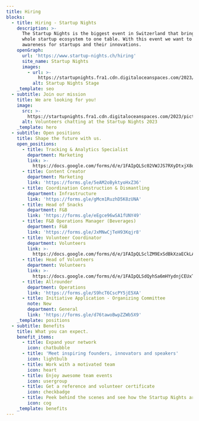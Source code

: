 ```yaml
---
title: Hiring
blocks:
  - title: Hiring - Startup Nights
    description: >-
      The Startup Nights is the biggest event in Switzerland that brings the
      whole startup ecosystem to one table. With this event we want to create
      awareness for startups and their innovations.
    openGraph:
      url: 'https://www.startup-nights.ch/hiring'
      site_name: Startup Nights
      images:
        - url: >-
            https://startupnights.fra1.cdn.digitaloceanspaces.com/2023/pictures/2023-sn-fireside-chat-01.jpg
          alt: Startup Nights Stage
    _template: seo
  - subtitle: Join our mission
    title: We are looking for you!
    image:
      src: >-
        https://startupnights.fra1.cdn.digitaloceanspaces.com/2023/pictures/2023-sn-fireside-chat-01.jpg
      alt: Volunteers chatting at the Startup Nights 2023
    _template: hero
  - subtitle: Open positions
    title: Shape the future with us.
    open_positions:
      - title: Tracking & Analytics Specialist
        department: Marketing
        link: >-
          https://docs.google.com/forms/d/e/1FAIpQLSc02VWJJS7RXyDtxjX8qT5Y9eYtkoPJeZ9BMQek65KAtsqfEg/viewform
      - title: Content Creator
        department: Marketing
        link: 'https://forms.gle/5eAM2oByktyoHxZ36'
      - title: Coordination Construction & Dismantling
        department: Infrastructure
        link: 'https://forms.gle/gMcm1RuzhD5K8zUNA'
      - title: Head of Snacks
        department: F&B
        link: 'https://forms.gle/eEgce96wSA1fUNY49'
      - title: F&B Operations Manager (Beverages)
        department: F&B
        link: 'https://forms.gle/JxMNwCjTeH93Kqjr8'
      - title: Volunteer Coordinator
        department: Volunteers
        link: >-
          https://docs.google.com/forms/d/e/1FAIpQLSclZM9ExSdBkXzaECkLAIqYSrxcxmR3yiaHmo8Oj4Ibt-38Dw/viewform
      - title: Head of Volunteers
        department: Volunteers
        link: >-
          https://docs.google.com/forms/d/e/1FAIpQLSdQyhSa6mHYydnjCEUxTTjgaPQVElIAppuKP7YL78lazeLXbQ/viewform
      - title: Allrounder
        department: Operations
        link: 'https://forms.gle/S9hcT6CscPY5jE5XA'
      - title: Initiative Application - Organizing Committee
        note: New
        department: General
        link: 'https://forms.gle/d76tawoBwpZZWb5X9'
    _template: positions
  - subtitle: Benefits
    title: What you can expect.
    benefit_items:
      - title: Expand your network
        icon: chatbubble
      - title: 'Meet inspiring founders, innovators and speakers'
        icon: lightbulb
      - title: Work with a motivated team
        icon: heart
      - title: Enjoy awesome team events
        icon: usergroup
      - title: Get a reference and volunteer certificate
        icon: checkbadge
      - title: Peek behind the scenes and see how the Startup Nights are organised
        icon: cog
    _template: benefits
---
```


